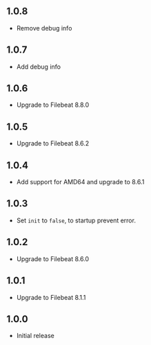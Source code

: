 <!-- https://developers.home-assistant.io/docs/add-ons/presentation#keeping-a-changelog -->

## 1.0.8

- Remove debug info

## 1.0.7

- Add debug info

## 1.0.6

- Upgrade to Filebeat 8.8.0

## 1.0.5

- Upgrade to Filebeat 8.6.2

## 1.0.4

- Add support for AMD64 and upgrade to 8.6.1

## 1.0.3

- Set ``init`` to ``false``, to startup prevent error.

## 1.0.2

- Upgrade to Filebeat 8.6.0

## 1.0.1

- Upgrade to Filebeat 8.1.1

## 1.0.0

- Initial release
